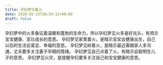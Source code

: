 ```yaml
---
title: 孕妇梦见着火
date: 2020-02-15T20:54:12+08:00
draft: false
---
```


孕妇梦中的火多象征着温暖和蓬勃的生命力，所以孕妇梦见火多是好兆头，有预示宝宝健康、茁壮成长的意思。
孕妇梦见家里着火，是暗示宝宝会健康出生，自己以后的生活会富足、幸福的意思。
孕妇梦见树着火，是暗示最近需跟家人多沟通，丈夫要多关注妻子孕期的情绪。
孕妇梦见自己点着了火，有暗示会聪明生儿子的意思。
孕妇梦见火灾，是提醒孕妇要多关注自己和宝宝健康的意思。